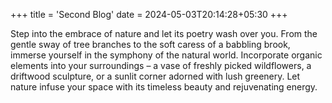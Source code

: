 +++
title = 'Second Blog'
date = 2024-05-03T20:14:28+05:30
+++

Step into the embrace of nature and let its poetry wash over you. From the gentle sway of tree branches to the soft caress of a babbling brook, immerse yourself in the symphony of the natural world. Incorporate organic elements into your surroundings – a vase of freshly picked wildflowers, a driftwood sculpture, or a sunlit corner adorned with lush greenery. Let nature infuse your space with its timeless beauty and rejuvenating energy.
